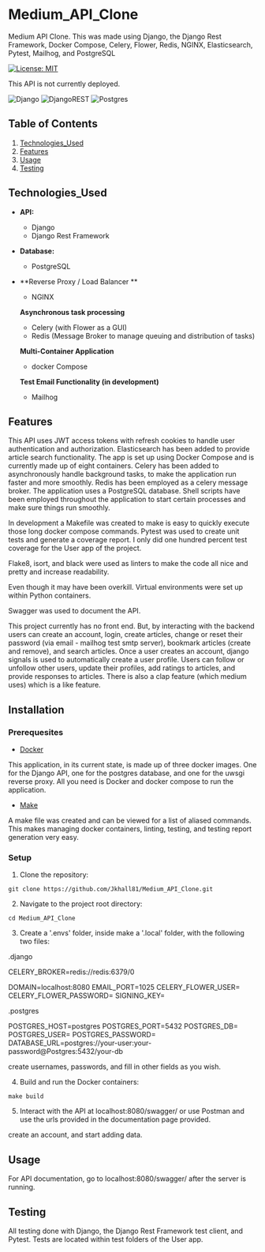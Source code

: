 # Medium_API_Clone

Medium API Clone. This was made using Django, the Django Rest Framework, Docker Compose, Celery, Flower, Redis, NGINX, Elasticsearch, Pytest, Mailhog, and PostgreSQL

[![License: MIT](https://img.shields.io/badge/License-MIT-yellow.svg)](https://opensource.org/licenses/MIT)

This API is not currently deployed.

![Django](https://img.shields.io/badge/django-%23092E20.svg?style=for-the-badge&logo=django&logoColor=white)
![DjangoREST](https://img.shields.io/badge/DJANGO-REST-ff1709?style=for-the-badge&logo=django&logoColor=white&color=ff1709&labelColor=gray)
![Postgres](https://img.shields.io/badge/postgres-%23316192.svg?style=for-the-badge&logo=postgresql&logoColor=white)

## Table of Contents

1. [Technologies_Used](#technologies_used)
2. [Features](#features)
3. [Usage](#usage)
4. [Testing](#testing)

## Technologies_Used

- **API:**

  - Django
  - Django Rest Framework

- **Database:**

  - PostgreSQL

- **Reverse Proxy / Load Balancer **

  - NGINX

  **Asynchronous task processing**

  - Celery (with Flower as a GUI)
  - Redis (Message Broker to manage queuing and distribution of tasks)

  **Multi-Container Application**

  - docker Compose

  **Test Email Functionality (in development)**

  - Mailhog

## Features

This API uses JWT access tokens with refresh cookies to handle user authentication and authorization. Elasticsearch has been added to provide article search functionality. The app is set up using Docker Compose and is currently made up of eight containers. Celery has been added to asynchronously handle background tasks, to make the application run faster and more smoothly. Redis has been employed as a celery message broker. The application uses a PostgreSQL database. Shell scripts have been employed throughout the application to start certain processes and make sure things run smoothly.

In development a Makefile was created to make is easy to quickly execute those long docker compose commands. Pytest was used to create unit tests and generate a coverage report. I only did one hundred percent test coverage for the User app of the project.

Flake8, isort, and black were used as linters to make the code all nice and pretty and increase readability.

Even though it may have been overkill. Virtual environments were set up within Python containers.

Swagger was used to document the API.

This project currently has no front end. But, by interacting with the backend users can create an account, login, create articles, change or reset their password (via email - mailhog test smtp server), bookmark articles (create and remove), and search articles. Once a user creates an account, django signals is used to automatically create a user profile. Users can follow or unfollow other users, update their profiles, add ratings to articles, and provide responses to articles. There is also a clap feature (which medium uses) which is a like feature.

## Installation

### Prerequesites

- [Docker](https://www.docker.com/)

This application, in its current state, is made up of three docker images. One for the Django API, one for the postgres database, and one for the uwsgi reverse proxy. All you need is Docker and docker compose to run the application.

- [Make](https://lists.gnu.org/archive/html/info-gnu/2020-01/msg00004.html)

A make file was created and can be viewed for a list of aliased commands. This makes managing docker containers, linting, testing, and testing report generation very easy.

### Setup

1. Clone the repository:

```
git clone https://github.com/Jkhall81/Medium_API_Clone.git
```

2. Navigate to the project root directory:

```
cd Medium_API_Clone
```

3. Create a '.envs' folder, inside make a '.local' folder, with the following two files:

.django

CELERY_BROKER=redis://redis:6379/0

DOMAIN=localhost:8080
EMAIL_PORT=1025
CELERY_FLOWER_USER=
CELERY_FLOWER_PASSWORD=
SIGNING_KEY=

.postgres

POSTGRES_HOST=postgres
POSTGRES_PORT=5432
POSTGRES_DB=
POSTGRES_USER=
POSTGRES_PASSWORD=
DATABASE_URL=postgres://your-user:your-password@Postgres:5432/your-db

create usernames, passwords, and fill in other fields as you wish.

4. Build and run the Docker containers:

```
make build
```

5. Interact with the API at localhost:8080/swagger/ or use Postman and use the urls provided in the documentation page provided.

create an account, and start adding data.

## Usage

For API documentation, go to localhost:8080/swagger/ after the server is running.

## Testing

All testing done with Django, the Django Rest Framework test client, and Pytest. Tests are located within test folders of the User app.
